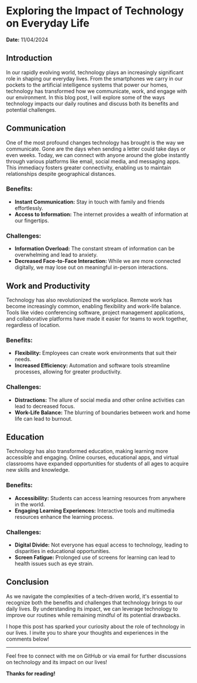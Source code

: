 # Exploring the Impact of Technology on Everyday Life

**Date:** 11/04/2024

## Introduction

In our rapidly evolving world, technology plays an increasingly significant role in shaping our everyday lives. From the smartphones we carry in our pockets to the artificial intelligence systems that power our homes, technology has transformed how we communicate, work, and engage with our environment. In this blog post, I will explore some of the ways technology impacts our daily routines and discuss both its benefits and potential challenges.

## Communication

One of the most profound changes technology has brought is the way we communicate. Gone are the days when sending a letter could take days or even weeks. Today, we can connect with anyone around the globe instantly through various platforms like email, social media, and messaging apps. This immediacy fosters greater connectivity, enabling us to maintain relationships despite geographical distances. 

### Benefits:
- **Instant Communication:** Stay in touch with family and friends effortlessly.
- **Access to Information:** The internet provides a wealth of information at our fingertips.

### Challenges:
- **Information Overload:** The constant stream of information can be overwhelming and lead to anxiety.
- **Decreased Face-to-Face Interaction:** While we are more connected digitally, we may lose out on meaningful in-person interactions.

## Work and Productivity

Technology has also revolutionized the workplace. Remote work has become increasingly common, enabling flexibility and work-life balance. Tools like video conferencing software, project management applications, and collaborative platforms have made it easier for teams to work together, regardless of location.

### Benefits:
- **Flexibility:** Employees can create work environments that suit their needs.
- **Increased Efficiency:** Automation and software tools streamline processes, allowing for greater productivity.

### Challenges:
- **Distractions:** The allure of social media and other online activities can lead to decreased focus.
- **Work-Life Balance:** The blurring of boundaries between work and home life can lead to burnout.

## Education

Technology has also transformed education, making learning more accessible and engaging. Online courses, educational apps, and virtual classrooms have expanded opportunities for students of all ages to acquire new skills and knowledge.

### Benefits:
- **Accessibility:** Students can access learning resources from anywhere in the world.
- **Engaging Learning Experiences:** Interactive tools and multimedia resources enhance the learning process.

### Challenges:
- **Digital Divide:** Not everyone has equal access to technology, leading to disparities in educational opportunities.
- **Screen Fatigue:** Prolonged use of screens for learning can lead to health issues such as eye strain.

## Conclusion

As we navigate the complexities of a tech-driven world, it's essential to recognize both the benefits and challenges that technology brings to our daily lives. By understanding its impact, we can leverage technology to improve our routines while remaining mindful of its potential drawbacks. 

I hope this post has sparked your curiosity about the role of technology in our lives. I invite you to share your thoughts and experiences in the comments below!

---

Feel free to connect with me on GitHub or via email for further discussions on technology and its impact on our lives!

**Thanks for reading!**
